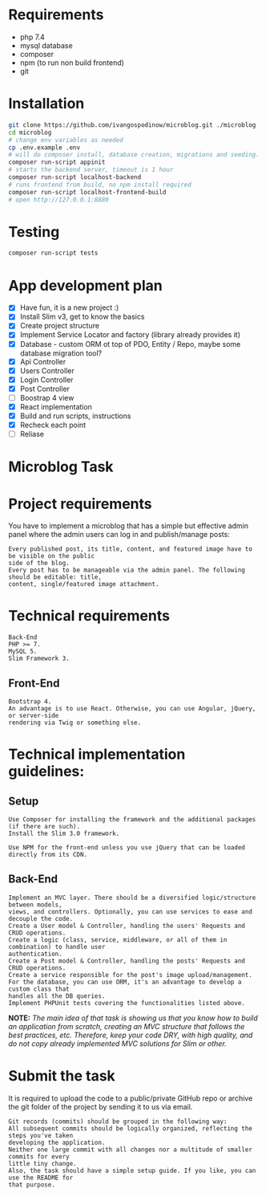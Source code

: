 # Requirements
- php 7.4
- mysql database
- composer
- npm (to run non build frontend)
- git

# Installation
```sh
git clone https://github.com/ivangospodinow/microblog.git ./microblog
cd microblog
# change env variables as needed
cp .env.example .env
# will do composer install, database creation, migrations and seeding. 
composer run-script appinit
# starts the backend server, timeout is 1 hour
composer run-script localhost-backend
# runs frontend from build, no npm install required
composer run-script localhost-frontend-build
# open http://127.0.0.1:8889
````

# Testing
```sh
composer run-script tests
```

# App development plan
- [x] Have fun, it is a new project :)
- [x] Install Slim v3, get to know the basics
- [x] Create project structure
- [x] Implement Service Locator and factory (library already provides it)
- [x] Database - custom ORM ot top of PDO, Entity / Repo, maybe some database migration tool?
- [X] Api Controller
- [X] Users Controller
- [X] Login Controller
- [X] Post Controller
- [ ] Boostrap 4 view
- [X] React implementation
- [X] Build and run scripts, instructions
- [X] Recheck each point
- [ ] Reliase

# Microblog Task

# Project requirements

You have to implement a microblog that has a simple but effective admin panel where the admin
users can log in and publish/manage posts:

```
Every published post, its title, content, and featured image have to be visible on the public
side of the blog.
Every post has to be manageable via the admin panel. The following should be editable: title,
content, single/featured image attachment.
```
# Technical requirements

```
Back-End
PHP >= 7.
MySQL 5.
Slim Framework 3.
```
## Front-End

```
Bootstrap 4.
An advantage is to use React. Otherwise, you can use Angular, jQuery, or server-side
rendering via Twig or something else.
```
# Technical implementation guidelines:

## Setup

```
Use Composer for installing the framework and the additional packages (if there are such).
Install the Slim 3.0 framework.
```

```
Use NPM for the front-end unless you use jQuery that can be loaded directly from its CDN.
```
## Back-End

```
Implement an MVC layer. There should be a diversified logic/structure between models,
views, and controllers. Optionally, you can use services to ease and decouple the code.
Create a User model & Controller, handling the users' Requests and CRUD operations.
Create a logic (class, service, middleware, or all of them in combination) to handle user
authentication.
Create a Post model & Controller, handling the posts' Requests and CRUD operations.
Create a service responsible for the post's image upload/management.
For the database, you can use ORM, it's an advantage to develop a custom class that
handles all the DB queries.
Implement PHPUnit tests covering the functionalities listed above.
```
**NOTE:** _The main idea of that task is showing us that you know how to build an application from
scratch, creating an MVC structure that follows the best practices, etc. Therefore, keep your
code DRY, with high quality, and do not copy already implemented MVC solutions for Slim or
other._

# Submit the task

It is required to upload the code to a public/private GitHub repo or archive the git folder of the
project by sending it to us via email.

```
Git records (commits) should be grouped in the following way:
All subsequent commits should be logically organized, reflecting the steps you've taken
developing the application.
Neither one large commit with all changes nor a multitude of smaller commits for every
little tiny change.
Also, the task should have a simple setup guide. If you like, you can use the README for
that purpose.
```